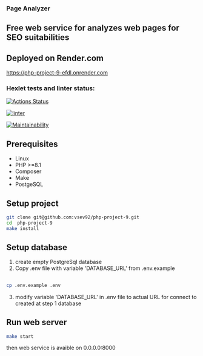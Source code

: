 ### Page Analyzer

## Free web service for analyzes web pages for SEO suitabilities

## Deployed on Render.com
https://php-project-9-efdl.onrender.com

### Hexlet tests and linter status:
[![Actions Status](https://github.com/vsev92/php-project-9/actions/workflows/hexlet-check.yml/badge.svg)](https://github.com/vsev92/php-project-9/actions)

[![linter](https://github.com/vsev92/php-project-9/actions/workflows/linter.yml/badge.svg)](https://github.com/vsev92/php-project-9/actions/workflows/linter.yml)

[![Maintainability](https://api.codeclimate.com/v1/badges/47515ca90f78cd4200ac/maintainability)](https://codeclimate.com/github/vsev92/php-project-9/maintainability)

## Prerequisites

* Linux
* PHP >=8.1
* Composer
* Make
* PostgeSQL

## Setup project
```bash
git clone git@github.com:vsev92/php-project-9.git
cd  php-project-9
make install
```
## Setup database
1. create empty PostgreSql database
2. Copy .env file with variable 'DATABASE_URL' from .env.example
## 
```bash
cp .env.example .env
```
3. modify variable 'DATABASE_URL' in .env  file to actual URL for connect to created at step 1 database 

## Run web server
```bash
make start
```
then web service is avaible on 0.0.0.0:8000


